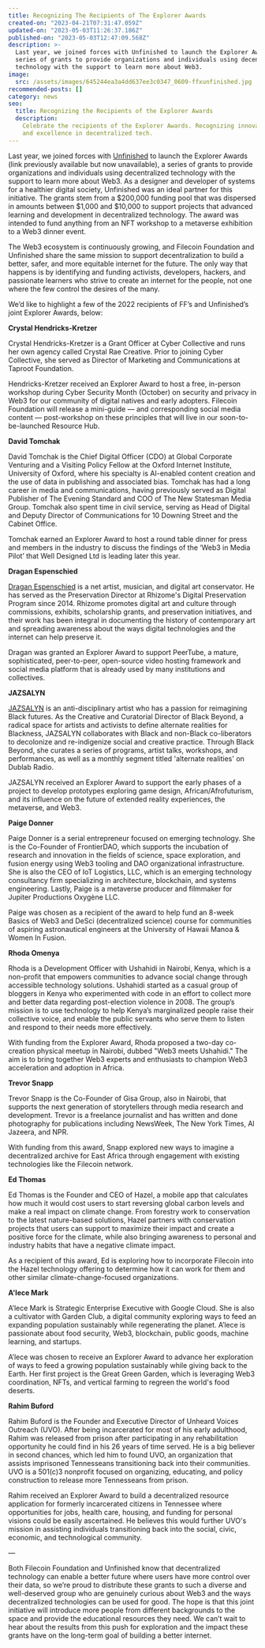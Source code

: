 ```yaml
---
title: Recognizing The Recipients of The Explorer Awards
created-on: "2023-04-21T07:31:47.059Z"
updated-on: "2023-05-03T11:26:37.186Z"
published-on: "2023-05-03T12:47:09.568Z"
description: >-
  Last year, we joined forces with Unfinished to launch the Explorer Awards, a
  series of grants to provide organizations and individuals using decentralized
  technology with the support to learn more about Web3.
image:
  src: /assets/images/645244ea3a4dd637ee3c0347_0609-ffxunfinished.jpg
recommended-posts: []
category: news
seo:
  title: Recognizing the Recipients of the Explorer Awards
  description:
    Celebrate the recipients of the Explorer Awards. Recognizing innovation
    and excellence in decentralized tech.
---
```


Last year, we joined forces with [Unfinished](https://unfinished.com/) to launch the Explorer Awards (link previously available but now unavailable), a series of grants to provide organizations and individuals using decentralized technology with the support to learn more about Web3. As a designer and developer of systems for a healthier digital society, Unfinished was an ideal partner for this initiative. The grants stem from a $200,000 funding pool that was dispersed in amounts between $1,000 and $10,000 to support projects that advanced learning and development in decentralized technology. The award was intended to fund anything from an NFT workshop to a metaverse exhibition to a Web3 dinner event.

The Web3 ecosystem is continuously growing, and Filecoin Foundation and Unfinished share the same mission to support decentralization to build a better, safer, and more equitable internet for the future. The only way that happens is by identifying and funding activists, developers, hackers, and passionate learners who strive to create an internet for the people, not one where the few control the desires of the many.

We’d like to highlight a few of the 2022 recipients of FF’s and Unfinished’s joint Explorer Awards, below:

**Crystal Hendricks-Kretzer**

Crystal Hendricks-Kretzer is a Grant Officer at Cyber Collective and runs her own agency called Crystal Rae Creative. Prior to joining Cyber Collective, she served as Director of Marketing and Communications at Taproot Foundation.

Hendricks-Kretzer received an Explorer Award to host a free, in-person workshop during Cyber Security Month (October) on security and privacy in Web3 for our community of digital natives and early adopters. Filecoin Foundation will release a mini-guide — and corresponding social media content — post-workshop on these principles that will live in our soon-to-be-launched Resource Hub.

**David Tomchak**

David Tomchak is the Chief Digital Officer (CDO) at Global Corporate Venturing and a Visiting Policy Fellow at the Oxford Internet Institute, University of Oxford, where his specialty is AI-enabled content creation and the use of data in publishing and associated bias. Tomchak has had a long career in media and communications, having previously served as Digital Publisher of The Evening Standard and COO of The New Statesman Media Group. Tomchak also spent time in civil service, serving as Head of Digital and Deputy Director of Communications for 10 Downing Street and the Cabinet Office.

Tomchak earned an Explorer Award to host a round table dinner for press and members in the industry to discuss the findings of the ‘Web3 in Media Pilot’ that Well Designed Ltd is leading later this year.

**Dragan Espenschied**

[Dragan Espenschied](https://monoskop.org/Dragan_Espenschied) is a net artist, musician, and digital art conservator. He has served as the Preservation Director at Rhizome's Digital Preservation Program since 2014. Rhizome promotes digital art and culture through commissions, exhibits, scholarship grants, and preservation initiatives, and their work has been integral in documenting the history of contemporary art and spreading awareness about the ways digital technologies and the internet can help preserve it.

Dragan was granted an Explorer Award to support PeerTube, a mature, sophisticated, peer-to-peer, open-source video hosting framework and social media platform that is already used by many institutions and collectives.

**JAZSALYN**

[JAZSALYN](https://www.newinc.org/year-8-members/jazsalyn) is an anti-disciplinary artist who has a passion for reimagining Black futures. As the Creative and Curatorial Director of Black Beyond, a radical space for artists and activists to define alternate realities for Blackness, JAZSALYN collaborates with Black and non-Black co-liberators to decolonize and re-indigenize social and creative practice. Through Black Beyond, she curates a series of programs, artist talks, workshops, and performances, as well as a monthly segment titled 'alternate realities' on Dublab Radio.

JAZSALYN received an Explorer Award to support the early phases of a project to develop prototypes exploring game design, African/Afrofuturism, and its influence on the future of extended reality experiences, the metaverse, and Web3.

**Paige Donner**

Paige Donner is a serial entrepreneur focused on emerging technology. She is the Co-Founder of FrontierDAO, which supports the incubation of research and innovation in the fields of science, space exploration, and fusion energy using Web3 tooling and DAO organizational infrastructure. She is also the CEO of IoT Logistics, LLC, which is an emerging technology consultancy firm specializing in architecture, blockchain, and systems engineering. Lastly, Paige is a metaverse producer and filmmaker for Jupiter Productions Oxygène LLC.

Paige was chosen as a recipient of the award to help fund an 8-week Basics of Web3 and DeSci (decentralized science) course for communities of aspiring astronautical engineers at the University of Hawaii Manoa & Women In Fusion.

**Rhoda Omenya**

Rhoda is a Development Officer with Ushahidi in Nairobi, Kenya, which is a non-profit that empowers communities to advance social change through accessible technology solutions. Ushahidi started as a casual group of bloggers in Kenya who experimented with code in an effort to collect more and better data regarding post-election violence in 2008. The group’s mission is to use technology to help Kenya’s marginalized people raise their collective voice, and enable the public servants who serve them to listen and respond to their needs more effectively.

With funding from the Explorer Award, Rhoda proposed a two-day co-creation physical meetup in Nairobi, dubbed "Web3 meets Ushahidi." The aim is to bring together Web3 experts and enthusiasts to champion Web3 acceleration and adoption in Africa.

**Trevor Snapp**

Trevor Snapp is the Co-Founder of Gisa Group, also in Nairobi, that supports the next generation of storytellers through media research and development. Trevor is a freelance journalist and has written and done photography for publications including NewsWeek, The New York Times, Al Jazeera, and NPR.

With funding from this award, Snapp explored new ways to imagine a decentralized archive for East Africa through engagement with existing technologies like the Filecoin network.

**Ed Thomas**

Ed Thomas is the Founder and CEO of Hazel, a mobile app that calculates how much it would cost users to start reversing global carbon levels and make a real impact on climate change. From forestry work to conservation to the latest nature-based solutions, Hazel partners with conservation projects that users can support to maximize their impact and create a positive force for the climate, while also bringing awareness to personal and industry habits that have a negative climate impact.

As a recipient of this award, Ed is exploring how to incorporate Filecoin into the Hazel technology offering to determine how it can work for them and other similar climate-change-focused organizations.

**A'lece Mark**

A’lece Mark is Strategic Enterprise Executive with Google Cloud. She is also a cultivator with Garden Club, a digital community exploring ways to feed an expanding population sustainably while regenerating the planet. A’lece is passionate about food security, Web3, blockchain, public goods, machine learning, and startups.

A’lece was chosen to receive an Explorer Award to advance her exploration of ways to feed a growing population sustainably while giving back to the Earth. Her first project is the Great Green Garden, which is leveraging Web3 coordination, NFTs, and vertical farming to regreen the world's food deserts.

**Rahim Buford**

Rahim Buford is the Founder and Executive Director of Unheard Voices Outreach (UVO). After being incarcerated for most of his early adulthood, Rahim was released from prison after participating in any rehabilitation opportunity he could find in his 26 years of time served. He is a big believer in second chances, which led him to found UVO, an organization that assists imprisoned Tennesseans transitioning back into their communities. UVO is a 501(c)3 nonprofit focused on organizing, educating, and policy construction to release more Tennesseans from prison.

Rahim received an Explorer Award to build a decentralized resource application for formerly incarcerated citizens in Tennessee where opportunities for jobs, health care, housing, and funding for personal visions could be easily ascertained. He believes this would further UVO's mission in assisting individuals transitioning back into the social, civic, economic, and technological community.

—

Both Filecoin Foundation and Unfinished know that decentralized technology can enable a better future where users have more control over their data, so we’re proud to distribute these grants to such a diverse and well-deserved group who are genuinely curious about Web3 and the ways decentralized technologies can be used for good. The hope is that this joint initiative will introduce more people from different backgrounds to the space and provide the educational resources they need. We can’t wait to hear about the results from this push for exploration and the impact these grants have on the long-term goal of building a better internet.
